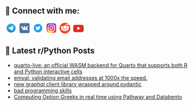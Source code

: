 ## 🔎 Connect with me:
[<img src="https://github.com/bullbesh/bullbesh/blob/main/images/Telegram.png" width="32" height="32" />](https://t.me/bullbesh)
[<img src="https://github.com/bullbesh/bullbesh/blob/main/images/VK.png" width="32" height="32" />](https://vk.com/bullbesh)
[<img src="https://github.com/bullbesh/bullbesh/blob/main/images/Twitter.png" width="32" height="32" />](https://twitter.com/bullbesh1)
[<img src="https://github.com/bullbesh/bullbesh/blob/main/images/Instagram.png" width="32" height="32" />](https://www.instagram.com/bullbesh)
[<img src="https://github.com/bullbesh/bullbesh/blob/main/images/Reddit.png" width="32" height="32" />](https://www.reddit.com/user/bullbesh)
[<img src="https://github.com/bullbesh/bullbesh/blob/main/images/YouTube.png" width="32" height="32" />](https://www.youtube.com/channel/UCtfjRs6uzgq5mfm8S06WTcg)

## 📕 Latest r/Python Posts
<!-- BLOG-POST-LIST:START -->
- [quarto-live: an official WASM backend for Quarto that supports both R and Python interactive cells](https://www.reddit.com/r/Python/comments/1end2sx/quartolive_an_official_wasm_backend_for_quarto/)
- [emval: validating email addresses at 1000x the speed.](https://www.reddit.com/r/Python/comments/1enbm7r/emval_validating_email_addresses_at_1000x_the/)
- [new graphql client library wrapped around pydantic](https://www.reddit.com/r/Python/comments/1en9er8/new_graphql_client_library_wrapped_around_pydantic/)
- [bad programming skills](https://www.reddit.com/r/Python/comments/1en9d0y/bad_programming_skills/)
- [Computing Option Greeks in real time using Pathway and Databento](https://www.reddit.com/r/Python/comments/1en3ocp/computing_option_greeks_in_real_time_using/)
<!-- BLOG-POST-LIST:END -->
